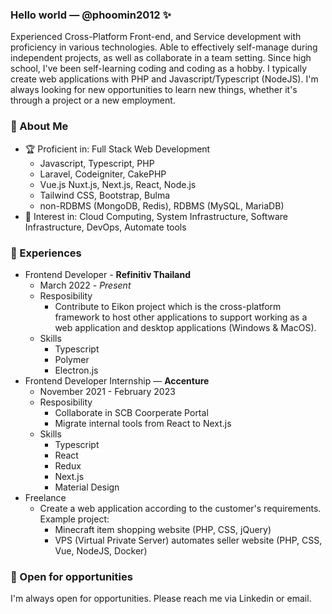 ### Hello world — @phoomin2012 ✨

Experienced Cross-Platform Front-end, and Service development with proficiency in various technologies. Able to effectively self-manage during independent projects, as well as collaborate in a team setting.
Since high school, I've been self-learning coding and coding as a hobby. I typically create web applications with PHP and Javascript/Typescript (NodeJS). I'm always looking for new opportunities to learn new things, whether it's through a project or a new employment.

### 💬 About Me
- 🏆 Proficient in: Full Stack Web Development
  - Javascript, Typescript, PHP
  - Laravel, Codeigniter, CakePHP
  - Vue.js Nuxt.js, Next.js, React, Node.js
  - Tailwind CSS, Bootstrap, Bulma
  - non-RDBMS (MongoDB, Redis), RDBMS (MySQL, MariaDB)
- 👀 Interest in: Cloud Computing, System Infrastructure, Software Infrastructure, DevOps, Automate tools

### 🌟 Experiences

- Frontend Developer - **Refinitiv Thailand**
  - March 2022 - *Present*
  - Resposibility
    - Contribute to Eikon project which is the cross-platform framework to host other applications to support working as a web application and desktop applications (Windows & MacOS).
  - Skills
    - Typescript
    - Polymer
    - Electron.js
- Frontend Developer Internship — **Accenture**
  - November 2021 - February 2023
  - Resposibility
    - Collaborate in SCB Coorperate Portal
    - Migrate internal tools from React to Next.js
  - Skills
    - Typescript
    - React
    - Redux
    - Next.js
    - Material Design
- Freelance
  - Create a web application according to the customer's requirements.
    Example project:
    - Minecraft item shopping website (PHP, CSS, jQuery)
    - VPS (Virtual Private Server) automates seller website (PHP, CSS, Vue, NodeJS, Docker)

### 📮 Open for opportunities
I'm always open for opportunities. Please reach me via Linkedin or email.
